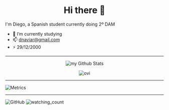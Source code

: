 # <div align="center"> Hi there 👋</div>


<!--
**DNaviaR/DNaviaR** is a ✨ _special_ ✨ repository because its `README.md` (this file) appears on your GitHub profile.

Here are some ideas to get you started:
-->
I'm Diego, a Spanish student currently doing 2º DAM

- 🌱 I’m currently studying
- 📫 dnaviar@gmail.com
- ⚡ 29/12/2000
---
<p align="center">
  <img align="center" src="https://github-readme-stats.vercel.app/api?username=DNaviaR&include_all_commits=true&count_private=true&show_icons=true&line_height=20&title_color=2B5BBD&icon_color=1124BB&text_color=A1A1A1&bg_color=0,000000,130F40" alt="my Github Stats"/>
</p>

<p align="center">
  <img src="https://github-readme-stats.vercel.app/api/top-langs?username=DNaviaR&show_icons=true&locale=en&layout=compact&theme=chartreuse-dark" alt="ovi"/>
</p>

---

![Metrics](https://metrics.lecoq.io/DNaviaR?template=classic&base.header=0&gists=1&lines=1&config.timezone=America%2FToronto)

---

<p>
  <img alt="GitHub" src="https://img.shields.io/badge/dynamic/json?logo=github&label=GitHub+Followers&labelColor=282c34&color=181717&query=%24.data.totalSubs&url=https%3A%2F%2Fapi.spencerwoo.com%2Fsubstats%2F%3Fsource%3Dgithub%26queryKey%3Dmadushadhanushka&longCache=true"/>    <img src="https://komarev.com/ghpvc/?username=DNaviaR&color=brightgreen" alt="watching_count" />
</p>
